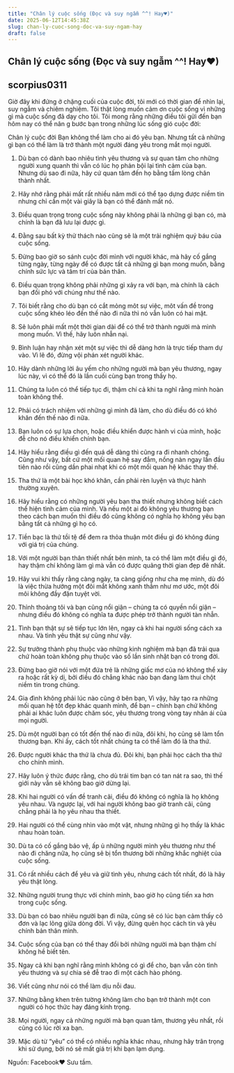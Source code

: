 ```yaml
---
title: "Chân lý cuộc sống (Đọc và suy ngẫm ^^! Hay♥)"
date: 2025-06-12T14:45:38Z
slug: chan-ly-cuoc-song-doc-va-suy-ngam-hay
draft: false
---
```


## Chân lý cuộc sống (Đọc và suy ngẫm ^^! Hay♥)

## scorpius0311

Giờ đây khi đứng ở chặng cuối của cuộc đời, tôi mới có thời gian để nhìn lại, suy ngẫm và chiêm nghiệm. Tôi thật lòng muốn cảm ơn cuộc sống vì những gì mà cuộc sống đã dạy cho tôi. Tôi mong rằng những điều tôi gửi đến bạn hôm nay có thể nân
g bước bạn trong những lúc sống gió cuộc đời:
 
Chân lý cuộc đời Bạn không thể làm cho ai đó yêu bạn. Nhưng tất cả những gì bạn có thể làm là trở thành một người đáng yêu trong mắt mọi người.
 
1. Dù bạn có dành bao nhiêu tình yêu thương và sự quan tâm cho những người xung quanh thì vẫn có lúc họ phản bội lại tình cảm của bạn. Nhưng dù sao đi nữa, hãy cứ quan tâm đến họ bằng tấm lòng chân thành nhất.
 
2. Hãy nhớ rằng phải mất rất nhiều năm mới có thể tạo dựng được niềm tin nhưng chỉ cần một vài giây là bạn có thể đánh mất nó.
 
3. Điều quan trọng trong cuộc sống này không phải là những gì bạn có, mà chính là bạn đã lưu lại được gì.
 
4. Đằng sau bất kỳ thử thách nào cũng sẽ là một trải nghiệm quý báu của cuộc sống.
 
5. Đừng bao giờ so sánh cuộc đời mình với người khác, mà hãy cố gắng từng ngày, từng ngày để có được tất cả những gì bạn mong muốn, bằng chính sức lực và tâm trí của bản thân.
 
6. Điều quan trọng không phải những gì xảy ra với bạn, mà chính là cách bạn đối phó với chúng như thế nào.
 
7. Tôi biết rằng cho dù bạn có cắt mỏng môt sự việc, môt vấn đề trong cuộc sống khéo léo đến thế nào đi nữa thì nó vẫn luôn có hai mặt.
 
8. Sẽ luôn phải mất một thời gian dài để có thể trở thành người mà mình mong muốn. Vì thế, hãy luôn nhẫn nại.
 
9. Bình luận hay nhận xét một sự việc thì dễ dàng hơn là trực tiếp tham dự vào. Vì lẽ đó, đừng vội phán xét người khác.
 
10. Hãy dành những lời âu yếm cho những người mà bạn yêu thương, ngay lúc này, vì có thể đó là lần cuối cùng bạn trong thấy họ.
 
11. Chúng ta luôn có thể tiếp tục đi, thậm chí cả khi ta nghĩ rằng mình hoàn toàn không thể.
 
12. Phải có trách nhiệm với những gì mình đã làm, cho dù điều đó có khó khăn đến thế nào đi nữa.
 
13. Bạn luôn có sự lựa chọn, hoặc điều khiển được hành vi của mình, hoặc đễ cho nó điều khiển chính bạn.
 
14. Hãy hiểu rằng điều gì đến quá dễ dàng thì cũng ra đi nhanh chóng. Cũng như vậy, bất cứ một mối quan hệ say đắm, nồng nàn ngay lần đầu tiên nào rồi cũng dần phai nhạt khi có một mối quan hệ khác thay thế.
 
15. Tha thứ là một bài học khó khăn, cần phải rèn luyện và thực hành thường xuyên.
 
16. Hãy hiểu rằng có những người yêu bạn tha thiết nhưng không biết cách thể hiện tình cảm của mình. Và nếu một ai đó không yêu thương bạn theo cách bạn muốn thì điều đó cũng không có nghĩa họ không yêu bạn bằng tất cả những gì họ có.
 
17. Tiền bạc là thứ tồi tệ để đem ra thỏa thuận môt điều gì đó không đúng với giá trị của chúng.
 
18. Với một người bạn thân thiết nhất bên mình, ta có thể làm một điều gì đó, hay thậm chí không làm gì mà vẫn có được quãng thời gian đẹp đẽ nhất.
 
19. Hãy vui khi thấy rằng càng ngày, ta càng giống như cha mẹ mình, dù đó là việc thừa hưởng một đôi mắt không xanh thẳm như mơ ước, một đôi môi không đầy đặn tuyệt vời.
 
20. Thỉnh thoảng tôi và bạn cũng nổi giận – chúng ta có quyền nổi giận – nhưng điều đó không có nghĩa ta được phép trở thành người tàn nhẫn.
 
21. Tình bạn thật sự sẽ tiếp tục lớn lên, ngay cả khi hai người sống cách xa nhau. Và tình yêu thật sự cũng như vậy.
 
22. Sự trưởng thành phụ thuộc vào những kinh nghiệm mà bạn đã trải qua chứ hoàn toàn không phụ thuộc vào số lần sinh nhật bạn có trong đời.
 
23. Đừng bao giờ nói với một đứa trẻ là những giấc mơ của nó không thể xảy ra hoặc rất kỳ dị, bởi điều đó chẳng khác nào bạn đang làm thui chột niềm tin trong chúng.
 
24. Gia đình không phải lúc nào cũng ở bên bạn, Vì vậy, hãy tạo ra những mối quan hệ tốt đẹp khác quanh mình, để bạn – chính bạn chứ không phải ai khác luôn được chăm sóc, yêu thương trong vòng tay nhân ái của mọi người.
 
25. Dù một người bạn có tốt đến thế nào đi nữa, đôi khi, họ cũng sẽ làm tổn thương bạn. Khi ấy, cách tốt nhất chúng ta có thể làm đó là tha thứ.
 
26. Được người khác tha thứ là chưa đủ. Đôi khi, bạn phải học cách tha thứ cho chính mình.
 
27. Hãy luôn ý thức được rằng, cho dù trái tim bạn có tan nát ra sao, thì thế giới này vẫn sẽ không bao giờ dừng lại.
 
28. Khi hai người có vấn đề tranh cãi, điều đó không có nghĩa là họ không yêu nhau. Và ngược lại, với hai người không bao giờ tranh cãi, cũng chẳng phải là họ yêu nhau tha thiết.
 
29. Hai người có thể cùng nhìn vào một vật, nhưng những gì họ thấy là khác nhau hoàn toàn.
 
30. Dù ta có cố gắng bảo vệ, ấp ủ những người mình yêu thương như thế nào đi chăng nữa, họ cũng sẽ bị tổn thương bởi những khắc nghiệt của cuộc sống.
 
31. Có rất nhiều cách để yêu và giữ tình yêu, nhưng cách tốt nhất, đó là hãy yêu thật lòng.
 
32. Những người trung thực với chính mình, bao giờ họ cũng tiến xa hơn trong cuộc sống.
 
33. Dù bạn có bao nhiêu người bạn đi nữa, cũng sẽ có lúc bạn cảm thấy cô đơn và lạc lõng giữa dòng đời. Vì vậy, đừng quên học cách tin và yêu chính bản thân mình.
 
34. Cuộc sống của bạn có thể thay đổi bởi những người mà bạn thậm chí không hề biết tên.
 
35. Ngay cả khi bạn nghĩ rằng mình không có gì để cho, bạn vẫn còn tình yêu thương và sự chia sẻ đễ trao đi một cách hào phóng.
 
36. Viết cũng như nói có thể làm dịu nỗi đau.
 
37. Những bằng khen trên tường không làm cho bạn trở thành một con người có học thức hay đáng kính trọng.
 
38. Mọi người, ngay cả những người mà bạn quan tâm, thương yêu nhất, rồi cũng có lúc rời xa bạn.
 
39. Mặc dù từ “yêu” có thể có nhiều nghĩa khác nhau, nhưng hãy trân trọng khi sử dụng, bởi nó sẽ mất giá trị khi bạn lạm dụng.
 
 
 
 
Nguồn: Facebook♥ Sưu tầm.